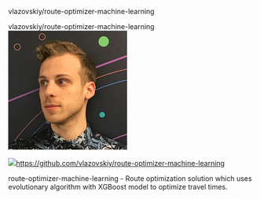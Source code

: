 vlazovskiy/route-optimizer-machine-learning

vlazovskiy/route-optimizer-machine-learning
![](../_resources/7eca88391689c2b3f834a4fd2b9615a0.png)

![](../_resources/8e7c4882d6ca034f0e14355cbae1d8f9.png)https://github.com/vlazovskiy/route-optimizer-machine-learning

route-optimizer-machine-learning - Route optimization solution which uses evolutionary algorithm with XGBoost model to optimize travel times.